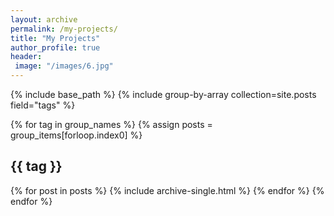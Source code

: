 ```yaml
---
layout: archive 
permalink: /my-projects/
title: "My Projects"
author_profile: true
header:
 image: "/images/6.jpg"
---
```


{% include base_path %}
{% include group-by-array collection=site.posts field="tags" %}

{% for tag in group_names %}
 {% assign posts = group_items[forloop.index0] %}
 <h2 id="{{ tag |slugify }}" class="archive_subtitle">{{ tag }}</h2>
 {% for post in posts %}
  {% include archive-single.html %}
 {% endfor %}
{% endfor %} 